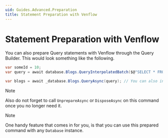 ```yaml
---
uid: Guides.Advanced.Preparation
title: Statement Preparation with Venflow
---
```


# Statement Preparation with Venflow

You can also prepare Query statements with Venflow through the Query Builder. This would look something like the following.

```cs
var someId = 10;
var query = await database.Blogs.QueryInterpolatedBatch($@"SELECT * FROM ""Blogs"" LIMIT 10 WHERE ""Id"" = {someId}", false).Build().PrepareAsync(); // You need to store this stamenet in a field or similar and reuse it, every time you want to query through this prepared statment.

var blogs = await _database.Blogs.QueryAsync(query); // You can also inline this with the line above.
```

> [!NOTE] 
> Also do not forget to call `UnprepareAsync` or `DisposeAsync` on this command once you no longer need it.

> [!NOTE] 
> One handy feature that comes in for you, is that you can use this prepared command with any `Database` instance.